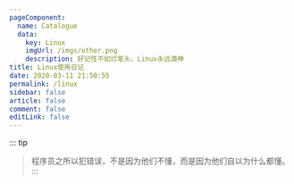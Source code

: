 ```yaml
---
pageComponent: 
  name: Catalogue
  data: 
    key: Linux
    imgUrl: /imgs/other.png
    description: 好记性不如烂笔头，Linux永远滴神
title: Linux使用日记
date: 2020-03-11 21:50:55
permalink: /linux
sidebar: false
article: false
comment: false
editLink: false
---
```

::: tip
> 程序员之所以犯错误，不是因为他们不懂，而是因为他们自以为什么都懂。
:::